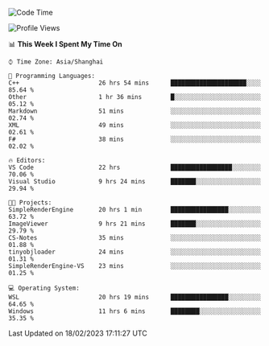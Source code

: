 <!--START_SECTION:waka-->
![Code Time](http://img.shields.io/badge/Code%20Time-663%20hrs%208%20mins-blue)

![Profile Views](http://img.shields.io/badge/Profile%20Views-0-blue)

📊 **This Week I Spent My Time On** 

```text
⌚︎ Time Zone: Asia/Shanghai

💬 Programming Languages: 
C++                      26 hrs 54 mins      █████████████████████░░░░   85.64 % 
Other                    1 hr 36 mins        █░░░░░░░░░░░░░░░░░░░░░░░░   05.12 % 
Markdown                 51 mins             ░░░░░░░░░░░░░░░░░░░░░░░░░   02.74 % 
XML                      49 mins             ░░░░░░░░░░░░░░░░░░░░░░░░░   02.61 % 
F#                       38 mins             ░░░░░░░░░░░░░░░░░░░░░░░░░   02.02 % 

🔥 Editors: 
VS Code                  22 hrs              █████████████████░░░░░░░░   70.06 % 
Visual Studio            9 hrs 24 mins       ███████░░░░░░░░░░░░░░░░░░   29.94 % 

🐱‍💻 Projects: 
SimpleRenderEngine       20 hrs 1 min        ████████████████░░░░░░░░░   63.72 % 
ImageViewer              9 hrs 21 mins       ███████░░░░░░░░░░░░░░░░░░   29.79 % 
CS-Notes                 35 mins             ░░░░░░░░░░░░░░░░░░░░░░░░░   01.88 % 
tinyobjloader            24 mins             ░░░░░░░░░░░░░░░░░░░░░░░░░   01.31 % 
SimpleRenderEngine-VS    23 mins             ░░░░░░░░░░░░░░░░░░░░░░░░░   01.25 % 

💻 Operating System: 
WSL                      20 hrs 19 mins      ████████████████░░░░░░░░░   64.65 % 
Windows                  11 hrs 6 mins       ████████░░░░░░░░░░░░░░░░░   35.35 % 

```


 Last Updated on 18/02/2023 17:11:27 UTC
<!--END_SECTION:waka-->